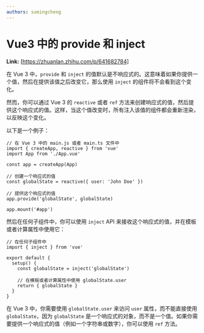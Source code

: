 ```yaml
---
authors: sumingcheng
---
```

# Vue3 中的 provide 和 inject



 **Link:** [https://zhuanlan.zhihu.com/p/641682784]



在 Vue 3 中，`provide` 和 `inject` 的值默认是不响应式的。这意味着如果你提供一个值，然后在提供该值之后改变它，那么使用 `inject` 的组件将不会看到这个变化。

然而，你可以通过 Vue 3 的 `reactive` 或者 `ref` 方法来创建响应式的值，然后提供这个响应式的值。这样，当这个值改变时，所有注入该值的组件都会重新渲染，以反映这个变化。

以下是一个例子：

```
// 在 Vue 3 中的 main.js 或者 main.ts 文件中
import { createApp, reactive } from 'vue'
import App from './App.vue'

const app = createApp(App)

// 创建一个响应式的值
const globalState = reactive({ user: 'John Doe' })

// 提供这个响应式的值
app.provide('globalState', globalState)

app.mount('#app')

```

然后在任何子组件中，你可以使用 `inject` API 来接收这个响应式的值，并在模板或者计算属性中使用它：

```
// 在任何子组件中
import { inject } from 'vue'

export default {
  setup() {
    const globalState = inject('globalState')

    // 在模板或者计算属性中使用 globalState.user
    return { globalState }
  }
}

```

在 Vue 3 中，你需要使用 `globalState.user` 来访问 `user` 属性，而不能直接使用 `globalState`，因为 `globalState` 是一个响应式的对象，而不是一个值。如果你需要提供一个响应式的值（例如一个字符串或数字），你可以使用 `ref` 方法。

